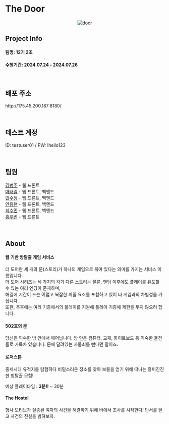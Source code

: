 <h1>The Door</h1>
<div align=center>
  
[![door](https://github.com/NCCBitCamp/TheDoor-Web/assets/75717432/e6b373f1-00aa-4f80-890c-fde31319050a)](http://175.45.200.187:8180/)

</div>
<div>
  <h2>Project Info</h2>
  <h4>팀명: 12기 2조</h4>
  <h4>수행기간: 2024.07.24 - 2024.07.26</h4>
  <br/>
  <h2>배포 주소</h2>
  <p>http://175.45.200.187:8180/</p>
  <br/>
  <h2>테스트 계정</h2>
  <p>ID: testuser01 / PW: !hello123 </p>
  <br/>
  <h2>팀원</h2>
  <a href="https://github.com/Rurouni98" target="_blank">김병주</a> - 웹 프론트 <br/>
  <a href="https://github.com/dodotlm" target="_blank">마태림</a> - 웹 프론트, 백엔드 <br/>
  <a href="https://github.com/soojeongmin" target="_blank">민수정</a> - 웹 프론트, 백엔드 <br/>
  <a href="https://github.com/dydhyun" target="_blank">안용현</a> - 웹 프론트, 백엔드 <br/>
  <a href="https://github.com/csm0062" target="_blank">최수민</a> - 웹 프론트, 백엔드 <br/>
  <a href="https://github.com/Hardy0070" target="_blank">홍우빈</a> - 웹 프론트 <br/><br/>
  <br/>
  <h2>About</h2>
  <h4>웹 기반 방탈출 게임 서비스</h4>
  <p>더 도어란 세 개의 문(스토리)가 하나의 게임으로 묶여 있다는 의미를 가지는 서비스 이름입니다.<br>
    더 도어 시리즈는 세 가지의 각기 다른 스토리는 물론, 엔딩 이후에도 플레이를 유도할 수 있는 여러 엔딩이 존재하며,<br>
    해결에 시간이 드는 어렵고 복잡한 퍼즐 요소를 포함하고 있어 타 게임과의 차별성을 가집니다.<br>
    또한, 추후에는 여러 기종에서의 플레이를 지원해 플레이 기종에 제한을 두지 않으려 합니다.</p>

  <h4>502호의 문</h4>
  <p>당신은 익숙한 방 안에서 깨어납니다. 방 안은 컴퓨터, 교재, 화이트보드 등 익숙한 물건들로 가득차 있습니다. 문에 달려있는 자물쇠를 뺀다면 말이죠.</p>

  <h4>로저스톤</h4>
  <p>중세시대 유적지를 탐험하다 비밀스러운 장소를 찾아 보물을 얻기 위해 떠나는 흥미진진한 방탈출 모험!</p>
  
  <p>예상 플레이타임 : <b>3분!!</b> ~ 30분 </p>
  
  <h4>The Hostel</h4>
  <p>형사 모티브가 실종된 여자의 사건을 해결하기 위해 바에서 조사를 시작한다! 단서를 얻고 사건의 진실을 밝혀보자.</p>
  
</div>
